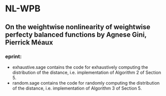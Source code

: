 # NL-WPB
## On the weightwise nonlinearity of weightwise perfecty balanced functions by Agnese Gini, Pierrick Méaux
### eprint: 

- exhaustive.sage contains the code for exhaustively computing the distribution of the distance, i.e. implementation of Algorithm 2 of Section 5. 
- random.sage contains the code for randomly computing the distribution of the distance, i.e. implementation of Algorithm 3 of Section 5.
